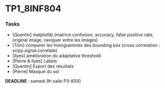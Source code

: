 # TP1_8INF804

### Tasks

- [Quentin] matplotlib (matrice confusion, accuracy, false positive rate, original image, naviguer entre les images)
- [Tom] comparer les histogrammes des bounding box (cross correlation : scipy.signal.correlate)
- [Ilyes] amélioration du adaptative threshold
- [Pierre & Ilyes] Labels
- [Quentin] Export des résultats
- [Pierre] Masque du sol

**DEADLINE** : samedi 9h salle P3-8100
